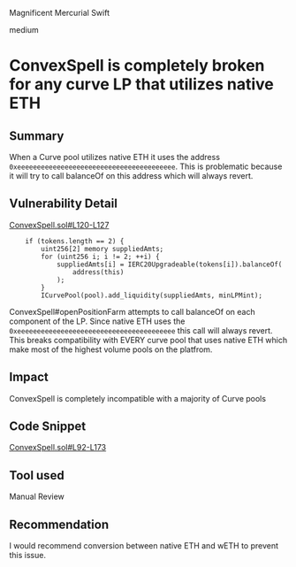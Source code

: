 Magnificent Mercurial Swift

medium

# ConvexSpell is completely broken for any curve LP that utilizes native ETH
## Summary

When a Curve pool utilizes native ETH it uses the address `0xeeeeeeeeeeeeeeeeeeeeeeeeeeeeeeeeeeeeeeee`. This is problematic because it will try to call balanceOf on this address which will always revert.

## Vulnerability Detail

[ConvexSpell.sol#L120-L127](https://github.com/sherlock-audit/2023-07-blueberry/blob/main/blueberry-core/contracts/spell/ConvexSpell.sol#L120-L127)

        if (tokens.length == 2) {
            uint256[2] memory suppliedAmts;
            for (uint256 i; i != 2; ++i) {
                suppliedAmts[i] = IERC20Upgradeable(tokens[i]).balanceOf(
                    address(this)
                );
            }
            ICurvePool(pool).add_liquidity(suppliedAmts, minLPMint);

ConvexSpell#openPositionFarm attempts to call balanceOf on each component of the LP. Since native ETH uses the `0xeeeeeeeeeeeeeeeeeeeeeeeeeeeeeeeeeeeeeeee` this call will always revert. This breaks compatibility with EVERY curve pool that uses native ETH which make most of the highest volume pools on the platfrom.

## Impact

ConvexSpell is completely incompatible with a majority of Curve pools

## Code Snippet

[ConvexSpell.sol#L92-L173](https://github.com/sherlock-audit/2023-07-blueberry/blob/main/blueberry-core/contracts/spell/ConvexSpell.sol#L92-L173)

## Tool used

Manual Review

## Recommendation

I would recommend conversion between native ETH and wETH to prevent this issue.